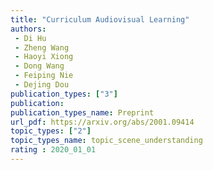 ```yaml
---  
title: "Curriculum Audiovisual Learning"  
authors:  
 - Di Hu
 - Zheng Wang  
 - Haoyi Xiong  
 - Dong Wang  
 - Feiping Nie  
 - Dejing Dou  
publication_types: ["3"]  
publication:   
publication_types_name: Preprint  
url_pdf: https://arxiv.org/abs/2001.09414  
topic_types: ["2"]
topic_types_name: topic_scene_understanding
rating : 2020_01_01
---  
```

